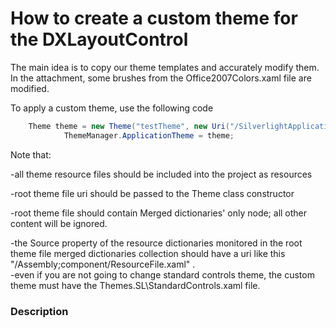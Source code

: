 # How to create a custom theme for the DXLayoutControl


<p>The main idea is to copy our theme templates and accurately modify them. In the attachment, some brushes from the Office2007Colors.xaml file are modified.</p><p>To apply a custom theme, use the following code </p><p> 

```cs
    Theme theme = new Theme("testTheme", new Uri("/SilverlightApplication27;component/DevExpress.Xpf.LayoutControl/Office2007.Silverlight.xaml", UriKind.Relative)) { IsStandard = false, FullName = "Test Theme" };
            ThemeManager.ApplicationTheme = theme;

```

 </p><p>Note that:</p><p>-all theme resource files should be included into the project as resources</p><p>-root theme file uri should be passed to the Theme class constructor</p><p>-root theme file should contain Merged dictionaries' only node; all other content will be ignored.</p><p>-the Source property of the resource dictionaries monitored in the root theme file merged dictionaries collection should have a uri like this "/Assembly;component/ResourceFile.xaml" .<br />
-even if you are not going to change standard controls theme, the custom theme must have the Themes.SL\StandardControls.xaml file.</p>


<h3>Description</h3>

<p><br />
</p>

<br/>


